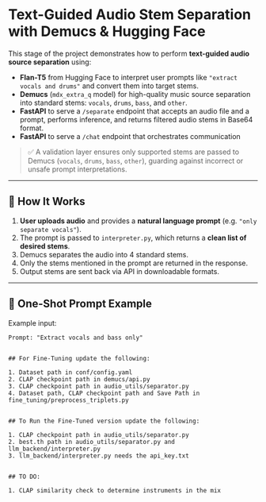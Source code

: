 # Text-Guided Audio Stem Separation with Demucs & Hugging Face

This stage of the project demonstrates how to perform **text-guided audio source separation** using:

- **Flan-T5** from Hugging Face to interpret user prompts like `"extract vocals and drums"` and convert them into target stems.
- **Demucs** (`mdx_extra_q` model) for high-quality music source separation into standard stems: `vocals`, `drums`, `bass`, and `other`.
- **FastAPI** to serve a `/separate` endpoint that accepts an audio file and a prompt, performs inference, and returns filtered audio stems in Base64 format.
- **FastAPI** to serve a `/chat` endpoint that orchestrates communication

> ✅ A validation layer ensures only supported stems are passed to Demucs (`vocals`, `drums`, `bass`, `other`), guarding against incorrect or unsafe prompt interpretations.

---

## 🚀 How It Works

1. **User uploads audio** and provides a **natural language prompt** (e.g. `"only separate vocals"`).
2. The prompt is passed to `interpreter.py`, which returns a **clean list of desired stems**.
3. Demucs separates the audio into 4 standard stems.
4. Only the stems mentioned in the prompt are returned in the response.
5. Output stems are sent back via API in downloadable formats.

---

## 🧪 One-Shot Prompt Example

Example input:

```text
Prompt: "Extract vocals and bass only"


## For Fine-Tuning update the following:

1. Dataset path in conf/config.yaml
2. CLAP checkpoint path in demucs/api.py
3. CLAP checkpoint path in audio_utils/separator.py
4. Dataset path, CLAP checkpoint path and Save Path in fine_tuning/preprocess_triplets.py


## To Run the Fine-Tuned version update the following: 

1. CLAP checkpoint path in audio_utils/separator.py
2. best.th path in audio_utils/separator.py and llm_backend/interpreter.py
3. llm_backend/interpreter.py needs the api_key.txt


## TO DO:

1. CLAP similarity check to determine instruments in the mix

